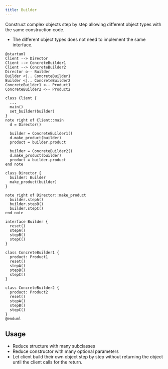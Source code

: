 ```yaml
---
title: Builder
---
```


Construct complex objects step by step allowing different object types with the same construction code.

* The different object types does not need to implement the same interface.

```puml
@startuml
Client --> Director
Client --> ConcreteBuilder1
Client --> ConcreteBuilder2
Director o-- Builder
Builder <|.. ConcreteBuilder1
Builder <|.. ConcreteBuilder2
ConcreteBuilder1 <-- Product1
ConcreteBuilder2 <-- Product2

class Client {
  ...
  main()
  set_builder(builder)
}
note right of Client::main
  d = Director()

  builder = ConcreteBuilder1()
  d.make_product(builder)
  product = builder.product

  builder = ConcreteBuilder2()
  d.make_product(builder)
  product = builder.product
end note

class Director {
  builder: Builder
  make_product(builder)
}

note right of Director::make_product
  builder.stepA()
  builder.stepB()
  builder.stepC()
end note

interface Builder {
  reset()
  stepA()
  stepB()
  stepC()
}

class ConcreteBuilder1 {
  product: Product1
  reset()
  stepA()
  stepB()
  stepC()
}

class ConcreteBuilder2 {
  product: Product2
  reset()
  stepA()
  stepB()
  stepC()
}
@enduml
```

## Usage
* Reduce structure with many subclasses
* Reduce constructor with many optional parameters
* Let client build their own object step by step without returning the object until the client calls for the return.
